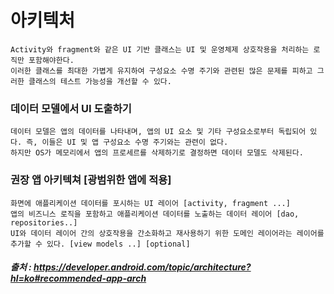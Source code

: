 # 아키텍처



```
Activity와 fragment와 같은 UI 기반 클래스는 UI 및 운영체제 상호작용을 처리하는 로직만 포함해야한다. 
이러한 클래스를 최대한 가볍게 유지하여 구성요소 수명 주기와 관련된 많은 문제를 피하고 그러한 클래스의 테스트 가능성을 개선할 수 있다.
```


### 데이터 모델에서 UI 도출하기

```
데이터 모델은 앱의 데이터를 나타내며, 앱의 UI 요소 및 기타 구성요소로부터 독립되어 있다. 즉, 이들은 UI 및 앱 구성요소 수명 주기와는 관련이 없다.
하지만 OS가 메모리에서 앱의 프로세르를 삭제하기로 결정하면 데이터 모델도 삭제된다.
```

### 권장 앱 아키텍쳐 [광범위한 앱에 적용]
```
화면에 애플리케이션 데이터를 포시하는 UI 레이어 [activity, fragment ...]
앱의 비즈니스 로직을 포함하고 애플리케이션 데이터를 노출하는 데이터 레이어 [dao, repositories..]
UI와 데이터 레이어 간의 상호작용을 간소화하고 재사용하기 위한 도메인 레이어라는 레이어를 추가할 수 있다. [view models ..] [optional]

```
##### 출처 : https://developer.android.com/topic/architecture?hl=ko#recommended-app-arch
